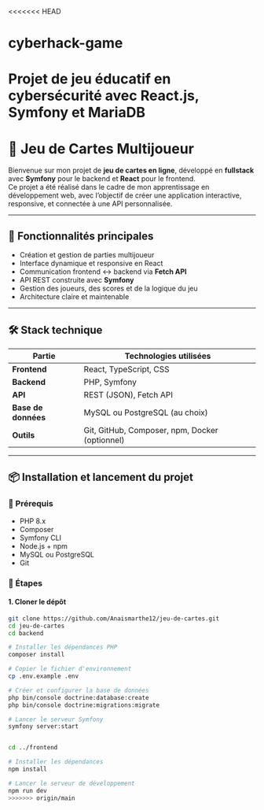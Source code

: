 <<<<<<< HEAD
# cyberhack-game 
Projet de jeu éducatif en cybersécurité avec React.js, Symfony et MariaDB
=======
# 🎴 Jeu de Cartes Multijoueur

Bienvenue sur mon projet de **jeu de cartes en ligne**, développé en **fullstack** avec **Symfony** pour le backend et **React** pour le frontend.  
Ce projet a été réalisé dans le cadre de mon apprentissage en développement web, avec l’objectif de créer une application interactive, responsive, et connectée à une API personnalisée.

---

## 🌟 Fonctionnalités principales

- Création et gestion de parties multijoueur
- Interface dynamique et responsive en React
- Communication frontend ↔ backend via **Fetch API**
- API REST construite avec **Symfony**
- Gestion des joueurs, des scores et de la logique du jeu
- Architecture claire et maintenable

---

## 🛠️ Stack technique

| Partie             | Technologies utilisées              |
|-------------------|-------------------------------------|
| **Frontend**       | React, TypeScript, CSS              |
| **Backend**        | PHP, Symfony                        |
| **API**            | REST (JSON), Fetch API              |
| **Base de données**| MySQL ou PostgreSQL (au choix)      |
| **Outils**         | Git, GitHub, Composer, npm, Docker (optionnel) |

---

## 📦 Installation et lancement du projet

### 🧰 Prérequis

- PHP 8.x  
- Composer  
- Symfony CLI  
- Node.js + npm  
- MySQL ou PostgreSQL  
- Git  

### 🚀 Étapes

#### 1. Cloner le dépôt

```bash
git clone https://github.com/Anaismarthe12/jeu-de-cartes.git
cd jeu-de-cartes
cd backend

# Installer les dépendances PHP
composer install

# Copier le fichier d'environnement
cp .env.example .env

# Créer et configurer la base de données
php bin/console doctrine:database:create
php bin/console doctrine:migrations:migrate

# Lancer le serveur Symfony
symfony server:start


cd ../frontend

# Installer les dépendances
npm install

# Lancer le serveur de développement
npm run dev
>>>>>>> origin/main
